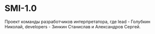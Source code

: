 # SMI-1.0
Проект команды разработчиков интерпретатора, где lead - Голубкин Николай, developers - Зинкин Станислав и Александров Сергей.
